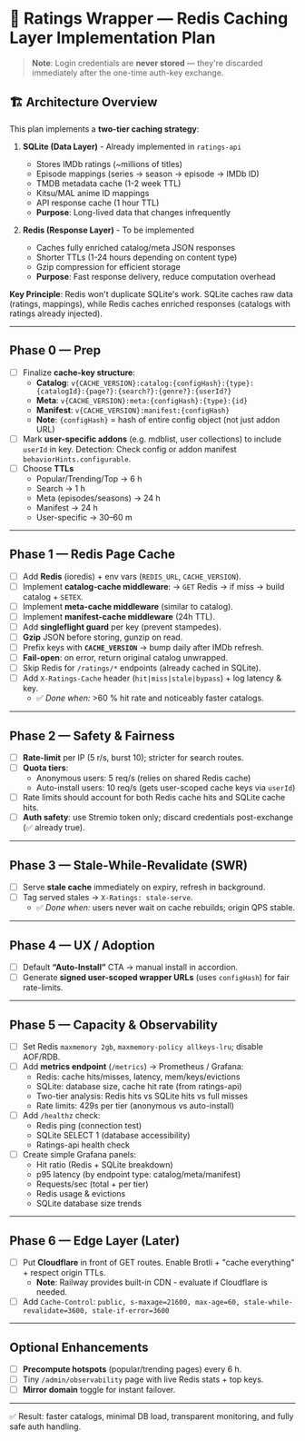 # 🧩 Ratings Wrapper — Redis Caching Layer Implementation Plan

> **Note**: Login credentials are **never stored** — they're discarded immediately after the one-time auth-key exchange.

## 🏗️ Architecture Overview

This plan implements a **two-tier caching strategy**:

1. **SQLite (Data Layer)** - Already implemented in `ratings-api`
   - Stores IMDb ratings (~millions of titles)
   - Episode mappings (series → season → episode → IMDb ID)
   - TMDB metadata cache (1-2 week TTL)
   - Kitsu/MAL anime ID mappings
   - API response cache (1 hour TTL)
   - **Purpose**: Long-lived data that changes infrequently

2. **Redis (Response Layer)** - To be implemented
   - Caches fully enriched catalog/meta JSON responses
   - Shorter TTLs (1-24 hours depending on content type)
   - Gzip compression for efficient storage
   - **Purpose**: Fast response delivery, reduce computation overhead

**Key Principle**: Redis won't duplicate SQLite's work. SQLite caches raw data (ratings, mappings), while Redis caches enriched responses (catalogs with ratings already injected).

---

## Phase 0 — Prep
- [ ] Finalize **cache-key structure**:
  - **Catalog**: `v{CACHE_VERSION}:catalog:{configHash}:{type}:{catalogId}:{page?}:{search?}:{genre?}:{userId?}`
  - **Meta**: `v{CACHE_VERSION}:meta:{configHash}:{type}:{id}`
  - **Manifest**: `v{CACHE_VERSION}:manifest:{configHash}`
  - **Note**: `{configHash}` = hash of entire config object (not just addon URL)
- [ ] Mark **user-specific addons** (e.g. mdblist, user collections) to include `userId` in key.
  Detection: Check config or addon manifest `behaviorHints.configurable`.
- [ ] Choose **TTLs**
  - Popular/Trending/Top → 6 h
  - Search → 1 h
  - Meta (episodes/seasons) → 24 h
  - Manifest → 24 h
  - User-specific → 30–60 m

---

## Phase 1 — Redis Page Cache
- [ ] Add **Redis** (ioredis) + env vars (`REDIS_URL`, `CACHE_VERSION`).
- [ ] Implement **catalog-cache middleware**:
  → `GET` Redis → if miss → build catalog + `SETEX`.
- [ ] Implement **meta-cache middleware** (similar to catalog).
- [ ] Implement **manifest-cache middleware** (24h TTL).
- [ ] Add **singleflight guard** per key (prevent stampedes).
- [ ] **Gzip** JSON before storing, gunzip on read.
- [ ] Prefix keys with **`CACHE_VERSION`** → bump daily after IMDb refresh.
- [ ] **Fail-open**: on error, return original catalog unwrapped.
- [ ] Skip Redis for `/ratings/*` endpoints (already cached in SQLite).
- [ ] Add `X-Ratings-Cache` header (`hit|miss|stale|bypass`) + log latency & key.
  - ✅ *Done when:* >60 % hit rate and noticeably faster catalogs.

---

## Phase 2 — Safety & Fairness
- [ ] **Rate-limit** per IP (5 r/s, burst 10); stricter for search routes.
- [ ] **Quota tiers**:
  - Anonymous users: 5 req/s (relies on shared Redis cache)
  - Auto-install users: 10 req/s (gets user-scoped cache keys via `userId`)
- [ ] Rate limits should account for both Redis cache hits and SQLite cache hits.
- [ ] **Auth safety**: use Stremio token only; discard credentials post-exchange (✅ already true).

---

## Phase 3 — Stale-While-Revalidate (SWR)
- [ ] Serve **stale cache** immediately on expiry, refresh in background.
- [ ] Tag served stales → `X-Ratings: stale-serve`.
  - ✅ *Done when:* users never wait on cache rebuilds; origin QPS stable.

---

## Phase 4 — UX / Adoption
- [ ] Default **“Auto-Install”** CTA → manual install in accordion.
- [ ] Generate **signed user-scoped wrapper URLs** (uses `configHash`) for fair rate-limits.

---

## Phase 5 — Capacity & Observability
- [ ] Set Redis `maxmemory 2gb`, `maxmemory-policy allkeys-lru`; disable AOF/RDB.
- [ ] Add **metrics endpoint** (`/metrics`) → Prometheus / Grafana:
  - Redis: cache hits/misses, latency, mem/keys/evictions
  - SQLite: database size, cache hit rate (from ratings-api)
  - Two-tier analysis: Redis hits vs SQLite hits vs full misses
  - Rate limits: 429s per tier (anonymous vs auto-install)
- [ ] Add `/healthz` check:
  - Redis ping (connection test)
  - SQLite SELECT 1 (database accessibility)
  - Ratings-api health check
- [ ] Create simple Grafana panels:
  - Hit ratio (Redis + SQLite breakdown)
  - p95 latency (by endpoint type: catalog/meta/manifest)
  - Requests/sec (total + per tier)
  - Redis usage & evictions
  - SQLite database size trends

---

## Phase 6 — Edge Layer (Later)
- [ ] Put **Cloudflare** in front of GET routes.
  Enable Brotli + "cache everything" + respect origin TTLs.
  - **Note**: Railway provides built-in CDN - evaluate if Cloudflare is needed.
- [ ] Add `Cache-Control`:
  `public, s-maxage=21600, max-age=60, stale-while-revalidate=3600, stale-if-error=3600`

---

## Optional Enhancements
- [ ] **Precompute hotspots** (popular/trending pages) every 6 h.
- [ ] Tiny `/admin/observability` page with live Redis stats + top keys.
- [ ] **Mirror domain** toggle for instant failover.

---

✅ Result: faster catalogs, minimal DB load, transparent monitoring, and fully safe auth handling.
